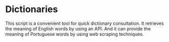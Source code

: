 Dictionaries
============

This script is a convenient tool for quick dictionary consultation.
It retrieves the meaning of English words by using an API.
And it can provide the meaning of Portuguese words by using web scraping techniques.
